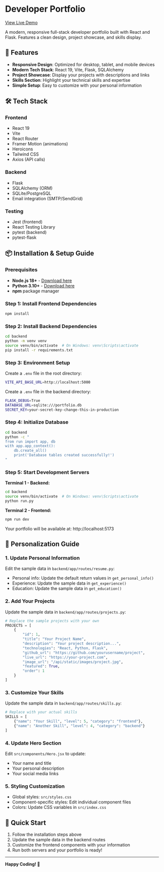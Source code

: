 # Developer Portfolio

[View Live Demo](https://portfolio-frontend-zhcd.onrender.com)   

A modern, responsive full-stack developer portfolio built with React and Flask. Features a clean design, project showcase, and skills display.

## 🚀 Features

- **Responsive Design**: Optimized for desktop, tablet, and mobile devices
- **Modern Tech Stack**: React 19, Vite, Flask, SQLAlchemy
- **Project Showcase**: Display your projects with descriptions and links
- **Skills Section**: Highlight your technical skills and expertise
- **Simple Setup**: Easy to customize with your personal information

## 🛠️ Tech Stack

### Frontend
- React 19
- Vite
- React Router
- Framer Motion (animations)
- Heroicons
- Tailwind CSS
- Axios (API calls)

### Backend
- Flask
- SQLAlchemy (ORM)
- SQLite/PostgreSQL
- Email integration (SMTP/SendGrid)

### Testing
- Jest (frontend)
- React Testing Library
- pytest (backend)
- pytest-flask

## 📦 Installation & Setup Guide

### Prerequisites
- **Node.js 18+** - [Download here](https://nodejs.org/)
- **Python 3.10+** - [Download here](https://www.python.org/downloads/)
- **npm** package manager

### Step 1: Install Frontend Dependencies
```bash
npm install
```

### Step 2: Install Backend Dependencies
```bash
cd backend
python -m venv venv
source venv/bin/activate  # On Windows: venv\Scripts\activate
pip install -r requirements.txt
```

### Step 3: Environment Setup
Create a `.env` file in the root directory:
```bash
VITE_API_BASE_URL=http://localhost:5000
```

Create a `.env` file in the backend directory:
```bash
FLASK_DEBUG=True
DATABASE_URL=sqlite:///portfolio.db
SECRET_KEY=your-secret-key-change-this-in-production
```

### Step 4: Initialize Database
```bash
cd backend
python -c "
from run import app, db
with app.app_context():
    db.create_all()
    print('Database tables created successfully!')
"
```

### Step 5: Start Development Servers
**Terminal 1 - Backend:**
```bash
cd backend
source venv/bin/activate  # On Windows: venv\Scripts\activate
python run.py
```

**Terminal 2 - Frontend:**
```bash
npm run dev
```

Your portfolio will be available at: http://localhost:5173

## 🎨 Personalization Guide

### 1. Update Personal Information
Edit the sample data in `backend/app/routes/resume.py`:
- Personal info: Update the default return values in `get_personal_info()`
- Experience: Update the sample data in `get_experience()`
- Education: Update the sample data in `get_education()`

### 2. Add Your Projects
Update the sample data in `backend/app/routes/projects.py`:
```python
# Replace the sample projects with your own
PROJECTS = [
    {
        "id": 1,
        "title": "Your Project Name",
        "description": "Your project description...",
        "technologies": "React, Python, Flask",
        "github_url": "https://github.com/yourusername/project",
        "live_url": "https://your-project.com",
        "image_url": "/api/static/images/project.jpg",
        "featured": True,
        "order": 1
    }
]
```

### 3. Customize Your Skills
Update the sample data in `backend/app/routes/skills.py`:
```python
# Replace with your actual skills
SKILLS = [
    {"name": "Your Skill", "level": 5, "category": "frontend"},
    {"name": "Another Skill", "level": 4, "category": "backend"}
]
```

### 4. Update Hero Section
Edit `src/components/Hero.jsx` to update:
- Your name and title
- Your personal description
- Your social media links

### 5. Styling Customization
- Global styles: `src/styles.css`
- Component-specific styles: Edit individual component files
- Colors: Update CSS variables in `src/index.css`

## 🚀 Quick Start

1. Follow the installation steps above
2. Update the sample data in the backend routes
3. Customize the frontend components with your information
4. Run both servers and your portfolio is ready!

---

**Happy Coding! 🚀**
